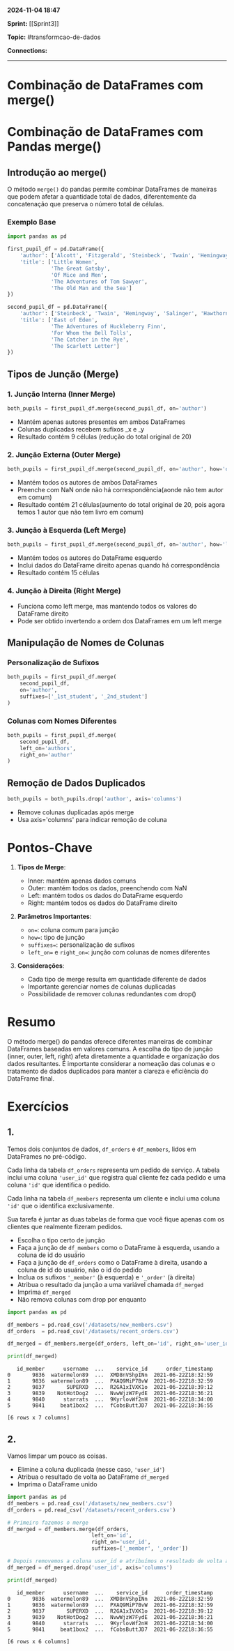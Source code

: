 
**2024-11-04 18:47**

**Sprint:** [[Sprint3]]

**Topic:** #transformcao-de-dados 

**Connections:** 

---
# **Combinação de DataFrames com merge()**

# Combinação de DataFrames com Pandas merge()

## Introdução ao merge()
O método `merge()` do pandas permite combinar DataFrames de maneiras que podem afetar a quantidade total de dados, diferentemente da concatenação que preserva o número total de células.

### Exemplo Base
```python
import pandas as pd

first_pupil_df = pd.DataFrame({
    'author': ['Alcott', 'Fitzgerald', 'Steinbeck', 'Twain', 'Hemingway'],
    'title': ['Little Women',
              'The Great Gatsby',
              'Of Mice and Men',
              'The Adventures of Tom Sawyer',
              'The Old Man and the Sea']
})

second_pupil_df = pd.DataFrame({
    'author': ['Steinbeck', 'Twain', 'Hemingway', 'Salinger', 'Hawthorne'],
    'title': ['East of Eden',
              'The Adventures of Huckleberry Finn',
              'For Whom the Bell Tolls',
              'The Catcher in the Rye',
              'The Scarlett Letter']
})
```

## Tipos de Junção (Merge)

### 1. Junção Interna (Inner Merge)
```python
both_pupils = first_pupil_df.merge(second_pupil_df, on='author')
```
- Mantém apenas autores presentes em ambos DataFrames
- Colunas duplicadas recebem sufixos _x e _y
- Resultado contém 9 células (redução do total original de 20)

### 2. Junção Externa (Outer Merge)
```python
both_pupils = first_pupil_df.merge(second_pupil_df, on='author', how='outer')
```
- Mantém todos os autores de ambos DataFrames
- Preenche com NaN onde não há correspondência(aonde não tem autor em comum)
- Resultado contém 21 células(aumento do total original de 20, pois agora temos 1 autor que não tem livro em comum)

### 3. Junção à Esquerda (Left Merge)
```python
both_pupils = first_pupil_df.merge(second_pupil_df, on='author', how='left')
```
- Mantém todos os autores do DataFrame esquerdo
- Inclui dados do DataFrame direito apenas quando há correspondência
- Resultado contém 15 células

### 4. Junção à Direita (Right Merge)
- Funciona como left merge, mas mantendo todos os valores do DataFrame direito
- Pode ser obtido invertendo a ordem dos DataFrames em um left merge

## Manipulação de Nomes de Colunas

### Personalização de Sufixos
```python
both_pupils = first_pupil_df.merge(
    second_pupil_df,
    on='author',
    suffixes=['_1st_student', '_2nd_student']
)
```

### Colunas com Nomes Diferentes
```python
both_pupils = first_pupil_df.merge(
    second_pupil_df,
    left_on='authors',
    right_on='author'
)
```

## Remoção de Dados Duplicados
```python
both_pupils = both_pupils.drop('author', axis='columns')
```
- Remove colunas duplicadas após merge
- Usa axis='columns' para indicar remoção de coluna

# Pontos-Chave
1. **Tipos de Merge**:
   - Inner: mantém apenas dados comuns
   - Outer: mantém todos os dados, preenchendo com NaN
   - Left: mantém todos os dados do DataFrame esquerdo
   - Right: mantém todos os dados do DataFrame direito

2. **Parâmetros Importantes**:
   - `on=`: coluna comum para junção
   - `how=`: tipo de junção
   - `suffixes=`: personalização de sufixos
   - `left_on=` e `right_on=`: junção com colunas de nomes diferentes

3. **Considerações**:
   - Cada tipo de merge resulta em quantidade diferente de dados
   - Importante gerenciar nomes de colunas duplicadas
   - Possibilidade de remover colunas redundantes com drop()

# Resumo
O método merge() do pandas oferece diferentes maneiras de combinar DataFrames baseadas em valores comuns. A escolha do tipo de junção (inner, outer, left, right) afeta diretamente a quantidade e organização dos dados resultantes. É importante considerar a nomeação das colunas e o tratamento de dados duplicados para manter a clareza e eficiência do DataFrame final.

# Exercícios

## 1.
Temos dois conjuntos de dados, `df_orders` e `df_members`, lidos em DataFrames no pré-código.

Cada linha da tabela `df_orders` representa um pedido de serviço. A tabela inclui uma coluna `'user_id'` que registra qual cliente fez cada pedido e uma coluna `'id'` que identifica o pedido.

Cada linha na tabela `df_members` representa um cliente e inclui uma coluna `'id'` que o identifica exclusivamente.

Sua tarefa é juntar as duas tabelas de forma que você fique apenas com os clientes que realmente fizeram pedidos.

- Escolha o tipo certo de junção
- Faça a junção de `df_members` como o DataFrame à esquerda, usando a coluna de id do usuário
- Faça a junção de `df_orders` como o DataFrame à direita, usando a coluna de id do usuário, não o id do pedido
- Inclua os sufixos `'_member'` (à esquerda) e `'_order'` (à direita)
- Atribua o resultado da junção a uma variável chamada `df_merged`
- Imprima `df_merged`
- Não remova colunas com drop por enquanto

```python
import pandas as pd

df_members = pd.read_csv('/datasets/new_members.csv')
df_orders  = pd.read_csv('/datasets/recent_orders.csv')

df_merged = df_members.merge(df_orders, left_on='id', right_on='user_id', suffixes=['_member', '_order'])

print(df_merged)
```

```
   id_member      username  ...    service_id      order_timestamp
0       9836  watermelon89  ...  XMD8nVShpINn  2021-06-22Z18:32:59
1       9836  watermelon89  ...  PXAQ9MiP7BvW  2021-06-22Z18:32:59
2       9837       SUPERXD  ...  R2GA1xIVXK1o  2021-06-22Z18:39:12
3       9839    NotHotDog2  ...  NvwWjzW7FydE  2021-06-22Z18:36:21
4       9840      starrats  ...  9KyrlovWf2nH  2021-06-22Z18:34:00
5       9841     beat1box2  ...  fCobsButtJD7  2021-06-22Z18:36:55

[6 rows x 7 columns]
```

## 2.
Vamos limpar um pouco as coisas.

- Elimine a coluna duplicada (nesse caso, `'user_id'`)
- Atribua o resultado de volta ao DataFrame `df_merged`
- Imprima o DataFrame unido

```python
import pandas as pd
df_members = pd.read_csv('/datasets/new_members.csv')
df_orders = pd.read_csv('/datasets/recent_orders.csv')

# Primeiro fazemos o merge
df_merged = df_members.merge(df_orders,
                           left_on='id',
                           right_on='user_id',
                           suffixes=['_member', '_order'])

# Depois removemos a coluna user_id e atribuímos o resultado de volta ao df_merged
df_merged = df_merged.drop('user_id', axis='columns')

print(df_merged)
```

```
   id_member      username  ...    service_id      order_timestamp
0       9836  watermelon89  ...  XMD8nVShpINn  2021-06-22Z18:32:59
1       9836  watermelon89  ...  PXAQ9MiP7BvW  2021-06-22Z18:32:59
2       9837       SUPERXD  ...  R2GA1xIVXK1o  2021-06-22Z18:39:12
3       9839    NotHotDog2  ...  NvwWjzW7FydE  2021-06-22Z18:36:21
4       9840      starrats  ...  9KyrlovWf2nH  2021-06-22Z18:34:00
5       9841     beat1box2  ...  fCobsButtJD7  2021-06-22Z18:36:55

[6 rows x 6 columns]
```






